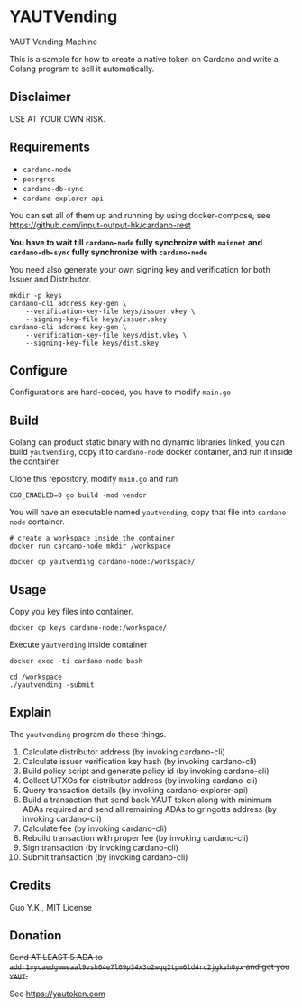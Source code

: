 # YAUTVending

YAUT Vending Machine

This is a sample for how to create a native token on Cardano and write a Golang program to sell it automatically.

## Disclaimer

USE AT YOUR OWN RISK.

## Requirements

* `cardano-node`
* `posrgres`
* `cardano-db-sync`
* `cardano-explorer-api`

You can set all of them up and running by using docker-compose, see https://github.com/input-output-hk/cardano-rest

**You have to wait till `cardano-node` fully synchroize with `mainnet` and `cardano-db-sync` fully synchronize
with `cardano-node`**

You need also generate your own signing key and verification for both Issuer and Distributor.

```shell
mkdir -p keys
cardano-cli address key-gen \
    --verification-key-file keys/issuer.vkey \
    --signing-key-file keys/issuer.skey
cardano-cli address key-gen \
    --verification-key-file keys/dist.vkey \
    --signing-key-file keys/dist.skey
```

## Configure

Configurations are hard-coded, you have to modify `main.go`

## Build

Golang can product static binary with no dynamic libraries linked, you can build `yautvending`, copy it
to `cardano-node` docker container, and run it inside the container.

Clone this repository, modify `main.go` and run

```shell
CGO_ENABLED=0 go build -mod vendor
```

You will have an executable named `yautvending`, copy that file into `cardano-node` container.

```shell
# create a workspace inside the container
docker run cardano-node mkdir /workspace

docker cp yautvending cardano-node:/workspace/
```


## Usage

Copy you key files into container.

```shell
docker cp keys cardano-node:/workspace/
```

Execute `yautvending` inside container

```shell
docker exec -ti cardano-node bash

cd /workspace
./yautvending -submit
```

## Explain

The `yautvending` program do these things.

1. Calculate distributor address (by invoking cardano-cli)
2. Calculate issuer verification key hash (by invoking cardano-cli)
3. Build policy script and generate policy id (by invoking cardano-cli)
4. Collect UTXOs for distributor address (by invoking cardano-cli)
5. Query transaction details (by invoking cardano-explorer-api)
6. Build a transaction that send back YAUT token along with minimum ADAs required and send all remaining ADAs to gringotts address (by invoking cardano-cli)
7. Calculate fee (by invoking cardano-cli)
8. Rebuild transaction with proper fee (by invoking cardano-cli)
9. Sign transaction (by invoking cardano-cli)
10. Submit transaction (by invoking cardano-cli)

## Credits

Guo Y.K., MIT License

## Donation

~~Send AT LEAST 5 ADA to `addr1vycaedgwweaal9vsh04e7l09p34x3u2wqq2tpm6ld4rc2jgkvh0yx` and get you `YAUT`.~~

~~See https://yautoken.com~~
